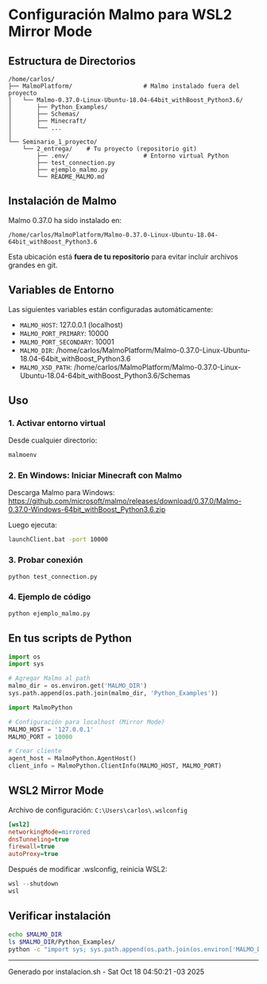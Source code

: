 # Configuración Malmo para WSL2 Mirror Mode

## Estructura de Directorios

```
/home/carlos/
├── MalmoPlatform/                    # Malmo instalado fuera del proyecto
│   └── Malmo-0.37.0-Linux-Ubuntu-18.04-64bit_withBoost_Python3.6/
│       ├── Python_Examples/
│       ├── Schemas/
│       ├── Minecraft/
│       └── ...
│
└── Seminario_1_proyecto/
    └── 2_entrega/    # Tu proyecto (repositorio git)
        ├── .env/                     # Entorno virtual Python
        ├── test_connection.py
        ├── ejemplo_malmo.py
        └── README_MALMO.md
```

## Instalación de Malmo

Malmo 0.37.0 ha sido instalado en:
```
/home/carlos/MalmoPlatform/Malmo-0.37.0-Linux-Ubuntu-18.04-64bit_withBoost_Python3.6
```

Esta ubicación está **fuera de tu repositorio** para evitar incluir archivos grandes en git.

## Variables de Entorno

Las siguientes variables están configuradas automáticamente:

- `MALMO_HOST`: 127.0.0.1 (localhost)
- `MALMO_PORT_PRIMARY`: 10000
- `MALMO_PORT_SECONDARY`: 10001
- `MALMO_DIR`: /home/carlos/MalmoPlatform/Malmo-0.37.0-Linux-Ubuntu-18.04-64bit_withBoost_Python3.6
- `MALMO_XSD_PATH`: /home/carlos/MalmoPlatform/Malmo-0.37.0-Linux-Ubuntu-18.04-64bit_withBoost_Python3.6/Schemas

## Uso

### 1. Activar entorno virtual

Desde cualquier directorio:
```bash
malmoenv
```

### 2. En Windows: Iniciar Minecraft con Malmo

Descarga Malmo para Windows:
https://github.com/microsoft/malmo/releases/download/0.37.0/Malmo-0.37.0-Windows-64bit_withBoost_Python3.6.zip

Luego ejecuta:
```cmd
launchClient.bat -port 10000
```

### 3. Probar conexión

```bash
python test_connection.py
```

### 4. Ejemplo de código

```bash
python ejemplo_malmo.py
```

## En tus scripts de Python

```python
import os
import sys

# Agregar Malmo al path
malmo_dir = os.environ.get('MALMO_DIR')
sys.path.append(os.path.join(malmo_dir, 'Python_Examples'))

import MalmoPython

# Configuración para localhost (Mirror Mode)
MALMO_HOST = '127.0.0.1'
MALMO_PORT = 10000

# Crear cliente
agent_host = MalmoPython.AgentHost()
client_info = MalmoPython.ClientInfo(MALMO_HOST, MALMO_PORT)
```

## WSL2 Mirror Mode

Archivo de configuración: `C:\Users\carlos\.wslconfig`

```ini
[wsl2]
networkingMode=mirrored
dnsTunneling=true
firewall=true
autoProxy=true
```

Después de modificar .wslconfig, reinicia WSL2:
```powershell
wsl --shutdown
wsl
```

## Verificar instalación

```bash
echo $MALMO_DIR
ls $MALMO_DIR/Python_Examples/
python -c "import sys; sys.path.append(os.path.join(os.environ['MALMO_DIR'], 'Python_Examples')); import MalmoPython; print('OK')"
```

---
Generado por instalacion.sh - Sat Oct 18 04:50:21 -03 2025
